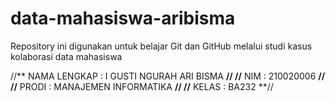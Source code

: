 # data-mahasiswa-aribisma
Repository ini digunakan untuk belajar Git dan GitHub melalui studi kasus kolaborasi data mahasiswa

//** NAMA LENGKAP : I GUSTI NGURAH ARI BISMA **//
//** NIM : 210020006 **//
//** PRODI : MANAJEMEN INFORMATIKA **//
//** KELAS : BA232 **//
